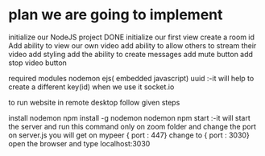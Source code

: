 # plan we are going to implement

initialize our NodeJS project DONE
initialize our first view 
create a room id
Add ability to view our own video
add ability to allow others to stream their video
add styling
add the ability to create messages
add mute button
add stop video button


required modules 
nodemon
ejs( embedded javascript)
uuid :-it will help to create a different key(id) when we use it
socket.io

to run website in remote desktop follow given steps

install nodemon 
npm install -g nodemon 
nodemon npm start :-it will start the server and run this command only on zoom folder
and change the port on server.js you will get on mypeer { port : 447} change to { port : 3030}
open the browser and type localhost:3030 
